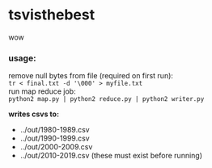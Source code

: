 # tsvisthebest
wow

### usage:
remove null bytes from file (required on first run): <br>
`tr < final.txt -d '\000' > myfile.txt`<br>
run map reduce job:<br>
`python2 map.py | python2 reduce.py | python2 writer.py`<br>

**writes csvs to:**
- ../out/1980-1989.csv
- ../out/1990-1999.csv
- ../out/2000-2009.csv
- ../out/2010-2019.csv
(these must exist before running)
